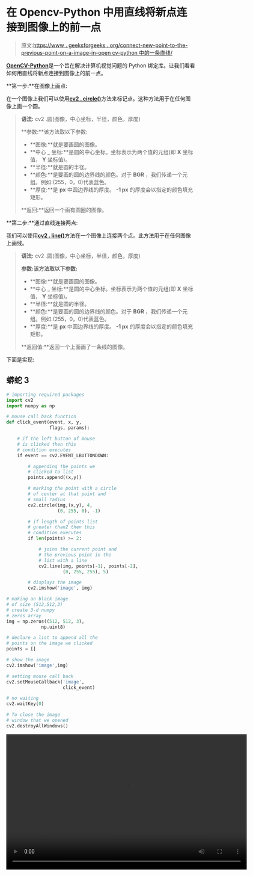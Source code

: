 # 在 Opencv-Python 中用直线将新点连接到图像上的前一点

> 原文:[https://www . geeksforgeeks . org/connect-new-point-to-the-previous-point-on-a-image-in-open cv-python 中的一条直线/](https://www.geeksforgeeks.org/connect-new-point-to-the-previous-point-on-a-image-with-a-straight-line-in-opencv-python/)

[**OpenCV-Python**](https://www.geeksforgeeks.org/opencv-python-tutorial/)是一个旨在解决计算机视觉问题的 Python 绑定库。让我们看看如何用直线将新点连接到图像上的前一点。

**第一步:**在图像上画点:

在一个图像上我们可以使用[**cv2 . circle()**](https://www.geeksforgeeks.org/python-opencv-cv2-circle-method/)方法来标记点。这种方法用于在任何图像上画一个圆。

> **语法:** cv2 .圆(图像，中心坐标，半径，颜色，厚度)
> 
> **参数:**该方法取以下参数:
> 
> *   **图像:**就是要画圆的图像。
> *   **中心 _ 坐标:**是圆的中心坐标。坐标表示为两个值的元组(即 **X** 坐标值， **Y** 坐标值)。
> *   **半径:**就是圆的半径。
> *   **颜色:**是要画的圆的边界线的颜色。对于 **BGR** ，我们传递一个元组。例如:(255，0，0)代表蓝色。
> *   **厚度:**是 **px** 中圆边界线的厚度。 **-1 px** 的厚度会以指定的颜色填充矩形。
> 
> **返回:**返回一个画有圆圈的图像。

**第二步:**通过直线连接两点:

我们可以使用[**cv2 . line()**](https://www.geeksforgeeks.org/python-opencv-cv2-line-method/)方法在一个图像上连接两个点。此方法用于在任何图像上画线。

> **语法:** cv2 .圆(图像，中心坐标，半径，颜色，厚度)
> 
> **参数:该方法取以下参数:**
> 
> *   **图像:**就是要画圆的图像。
> *   **中心 _ 坐标:**是圆的中心坐标。坐标表示为两个值的元组(即 **X** 坐标值， **Y** 坐标值)。
> *   **半径:**就是圆的半径。
> *   **颜色:**是要画的圆的边界线的颜色。对于 **BGR** ，我们传递一个元组。例如:(255，0，0)代表蓝色。
> *   **厚度:**是 **px** 中圆边界线的厚度。 **-1 px** 的厚度会以指定的颜色填充矩形。
> 
> **返回值:**返回一个上面画了一条线的图像。

下面是实现:

## 蟒蛇 3

```py
# importing required packages
import cv2
import numpy as np

# mouse call back function
def click_event(event, x, y,
                flags, params):

    # if the left button of mouse
    # is clicked then this
    # condition executes
    if event == cv2.EVENT_LBUTTONDOWN:

        # appending the points we
        # clicked to list
        points.append((x,y))

        # marking the point with a circle
        # of center at that point and
        # small radius
        cv2.circle(img,(x,y), 4,
                   (0, 255, 0), -1)

        # if length of points list
        # greater than2 then this
        # condition executes
        if len(points) >= 2:

            # joins the current point and
            # the previous point in the
            # list with a line
            cv2.line(img, points[-1], points[-2],
                     (0, 255, 255), 5)

        # displays the image
        cv2.imshow('image', img)

# making an black image
# of size (512,512,3)
# create 3-d numpy
# zeros array
img = np.zeros((512, 512, 3),
             np.uint8)

# declare a list to append all the
# points on the image we clicked
points = []

# show the image
cv2.imshow('image',img)

# setting mouse call back
cv2.setMouseCallback('image',
                     click_event)

# no waiting
cv2.waitKey(0)

# To close the image
# window that we opened
cv2.destroyAllWindows()
```

<video class="wp-video-shortcode" id="video-453052-1" width="640" height="360" preload="metadata" controls=""><source type="video/mp4" src="https://media.geeksforgeeks.org/wp-content/uploads/20200711091736/outputimg.mp4?_=1">[https://media.geeksforgeeks.org/wp-content/uploads/20200711091736/outputimg.mp4](https://media.geeksforgeeks.org/wp-content/uploads/20200711091736/outputimg.mp4)</video>